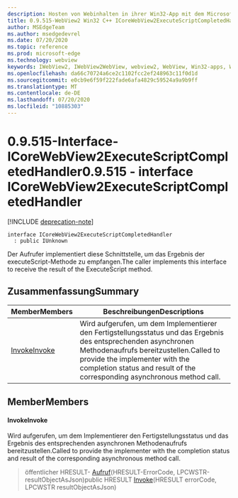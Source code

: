 ```yaml
---
description: Hosten von Webinhalten in ihrer Win32-App mit dem Microsoft Edge WebView2-Steuerelement
title: 0.9.515-WebView2 Win32 C++ ICoreWebView2ExecuteScriptCompletedHandler
author: MSEdgeTeam
ms.author: msedgedevrel
ms.date: 07/20/2020
ms.topic: reference
ms.prod: microsoft-edge
ms.technology: webview
keywords: IWebView2, IWebView2WebView, webview2, WebView, Win32-apps, Win32, Edge, ICoreWebView2, ICoreWebView2Controller, Browser-Steuerelement, Edge-HTML
ms.openlocfilehash: da66c70724a6ce2c1102fcc2ef248963c11f0d1d
ms.sourcegitcommit: e0cb9e6f59f222fade6afa4829c59524a9a9b9ff
ms.translationtype: MT
ms.contentlocale: de-DE
ms.lasthandoff: 07/20/2020
ms.locfileid: "10885303"
---
```

# <span data-ttu-id="a872a-104">0.9.515-Interface-ICoreWebView2ExecuteScriptCompletedHandler</span><span class="sxs-lookup"><span data-stu-id="a872a-104">0.9.515 - interface ICoreWebView2ExecuteScriptCompletedHandler</span></span> 

[!INCLUDE [deprecation-note](../../includes/deprecation-note.md)]

```
interface ICoreWebView2ExecuteScriptCompletedHandler
  : public IUnknown
```

<span data-ttu-id="a872a-105">Der Aufrufer implementiert diese Schnittstelle, um das Ergebnis der executeScript-Methode zu empfangen.</span><span class="sxs-lookup"><span data-stu-id="a872a-105">The caller implements this interface to receive the result of the ExecuteScript method.</span></span>

## <span data-ttu-id="a872a-106">Zusammenfassung</span><span class="sxs-lookup"><span data-stu-id="a872a-106">Summary</span></span>

 <span data-ttu-id="a872a-107">Member</span><span class="sxs-lookup"><span data-stu-id="a872a-107">Members</span></span>                        | <span data-ttu-id="a872a-108">Beschreibungen</span><span class="sxs-lookup"><span data-stu-id="a872a-108">Descriptions</span></span>
--------------------------------|---------------------------------------------
[<span data-ttu-id="a872a-109">Invoke</span><span class="sxs-lookup"><span data-stu-id="a872a-109">Invoke</span></span>](#invoke) | <span data-ttu-id="a872a-110">Wird aufgerufen, um dem Implementierer den Fertigstellungsstatus und das Ergebnis des entsprechenden asynchronen Methodenaufrufs bereitzustellen.</span><span class="sxs-lookup"><span data-stu-id="a872a-110">Called to provide the implementer with the completion status and result of the corresponding asynchronous method call.</span></span>

## <span data-ttu-id="a872a-111">Member</span><span class="sxs-lookup"><span data-stu-id="a872a-111">Members</span></span>

#### <span data-ttu-id="a872a-112">Invoke</span><span class="sxs-lookup"><span data-stu-id="a872a-112">Invoke</span></span> 

<span data-ttu-id="a872a-113">Wird aufgerufen, um dem Implementierer den Fertigstellungsstatus und das Ergebnis des entsprechenden asynchronen Methodenaufrufs bereitzustellen.</span><span class="sxs-lookup"><span data-stu-id="a872a-113">Called to provide the implementer with the completion status and result of the corresponding asynchronous method call.</span></span>

> <span data-ttu-id="a872a-114">öffentlicher HRESULT- [Aufruf](#invoke)(HRESULT-ErrorCode, LPCWSTR-resultObjectAsJson)</span><span class="sxs-lookup"><span data-stu-id="a872a-114">public HRESULT [Invoke](#invoke)(HRESULT errorCode, LPCWSTR resultObjectAsJson)</span></span>

